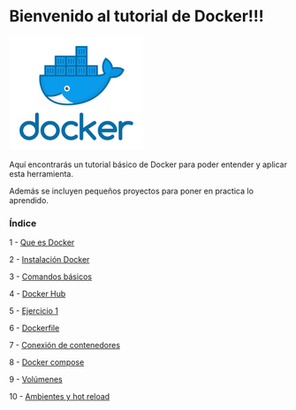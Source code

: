 # Bienvenido al tutorial de Docker!!!
[![Docker](/img/Docker.png)](https://www.docker.com/)

Aquí encontrarás un tutorial básico de Docker para poder entender y aplicar esta herramienta.

Además se incluyen pequeños proyectos para poner en practica lo aprendido.

### Índice
1 - [Que es Docker](/01-Que%20es%20Docker/)

2 - [Instalación Docker](/02-Instalación%20Docker/)

3 - [Comandos básicos](/03-Comandos%20básicos/)

4 - [Docker Hub](/04-Docker%20Hub/)

5 - [Ejercicio 1](/05-Ejercicio%201/)

6 - [Dockerfile](/06-Dockerfile/)

7 - [Conexión de contenedores](/07-Conexión%20de%20contenedores/)

8 - [Docker compose](/08-Docker%20compose/)

9 - [Volúmenes](/09-Volúmenes/)

10 - [Ambientes y hot reload](/10-Ambientes%20y%20hot%20reload/)